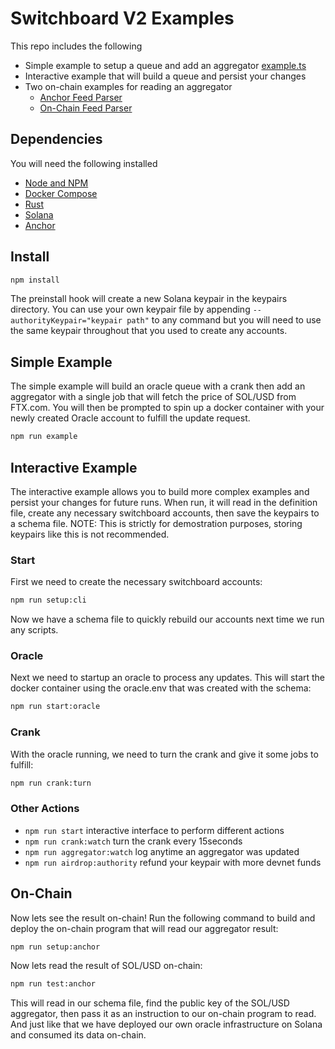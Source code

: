 # Switchboard V2 Examples


This repo includes the following
- Simple example to setup a queue and add an aggregator [example.ts](ts/example/main.ts)
- Interactive example that will build a queue and persist your changes
- Two on-chain examples for reading an aggregator
    - [Anchor Feed Parser](rust/anchor-feed-parser/programs/anchor-feed-parser/src/lib.rs)
    - [On-Chain Feed Parser](rust/on-chain-feed-parser/src/lib.rs)

## Dependencies

You will need the following installed

- [Node and NPM](https://github.com/nvm-sh/nvm#installing-and-updating)
- [Docker Compose](https://docs.docker.com/compose/install)
- [Rust](https://www.rust-lang.org/tools/install)
- [Solana](https://docs.solana.com/cli/install-solana-cli-tools)
- [Anchor](https://project-serum.github.io/anchor/getting-started/installation.html#install-anchor)

## Install

```bash
npm install
```

The preinstall hook will create a new Solana keypair in the keypairs directory. You can use your own keypair file by appending `--authorityKeypair="keypair path"` to any command but you will need to use the same keypair throughout that you used to create any accounts.


## Simple Example

The simple example will build an oracle queue with a crank then add an aggregator with a single job that will fetch the price of SOL/USD from FTX.com. You will then be prompted to spin up a docker container with your newly created Oracle account to fulfill the update request.

```bash
npm run example
```

## Interactive Example

The interactive example allows you to build more complex examples and persist your changes for future runs. When run, it will read in the definition file, create any necessary switchboard accounts, then save the keypairs to a schema file. NOTE: This is strictly for demostration purposes, storing keypairs like this is not recommended.

### Start

First we need to create the necessary switchboard accounts:

```bash
npm run setup:cli
```

Now we have a schema file to quickly rebuild our accounts next time we run any scripts.

### Oracle
Next we need to startup an oracle to process any updates. This will start the docker container using the oracle.env that was created with the schema:

```bash
npm run start:oracle
```

### Crank

With the oracle running, we need to turn the crank and give it some jobs to fulfill:

```bash
npm run crank:turn
```

### Other Actions

- `npm run start`  interactive interface to perform different actions
- `npm run crank:watch` turn the crank every 15seconds
- `npm run aggregator:watch` log anytime an aggregator was updated
- `npm run airdrop:authority` refund your keypair with more devnet funds

## On-Chain

Now lets see the result on-chain! Run the following command to build and deploy the on-chain program that will read our aggregator result:

```bash
npm run setup:anchor
```

Now lets read the result of SOL/USD on-chain:

```bash
npm run test:anchor
```

This will read in our schema file, find the public key of the SOL/USD aggregator, then pass it as an instruction to our on-chain program to read. And just like that we have deployed our own oracle infrastructure on Solana and consumed its data on-chain.
